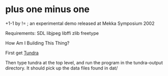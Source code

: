 plus one minus one
==================
 
+1-1 by != ; an experimental demo released at Mekka Symposium 2002

Requirements:
  SDL
  libjpeg
  libffi
  zlib
  freetype

How Am I Building This Thing?

First get [Tundra](https://github.com/deplinenoise/tundra)

Then type tundra at the top level, and run the program in 
the tundra-output directory. It should pick up the data 
files found in dat/ 
